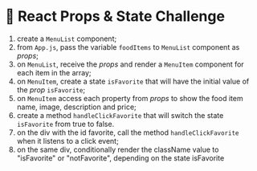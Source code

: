 # 💪 React Props & State Challenge

1. create a `MenuList` component;
2. from `App.js`, pass the variable `foodItems` to `MenuList` component as _props_;
3. on `MenuList`, receive the _props_ and render a `MenuItem` component for each item in the array;
4. on `MenuItem`, create a state `isFavorite` that will have the initial value of the _prop_ `isFavorite`;
5. on `MenuItem` access each property from _props_ to show the food item name, image, description and price;
6. create a method `handleClickFavorite` that will switch the state `isFavorite` from true to false.
7. on the div with the id favorite, call the method `handleClickFavorite` when it listens to a click event;
8. on the same div, conditionally render the className value to "isFavorite" or "notFavorite", depending on the state isFavorite
